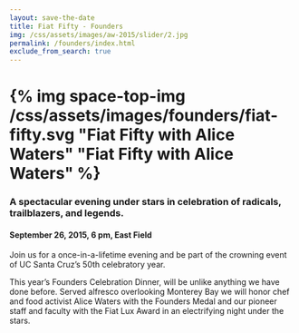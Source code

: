 ```yaml
---
layout: save-the-date
title: Fiat Fifty - Founders
img: /css/assets/images/aw-2015/slider/2.jpg
permalink: /founders/index.html
exclude_from_search: true
---
```

# {% img space-top-img /css/assets/images/founders/fiat-fifty.svg "Fiat Fifty with Alice Waters" "Fiat Fifty with Alice Waters" %}

### A spectacular evening under stars in celebration of radicals, trailblazers, and legends.

#### **September 26, 2015, 6 pm, East Field**

Join us for a once-in-a-lifetime evening and be part of the crowning event of UC Santa Cruz’s 50th celebratory year.

This year’s Founders Celebration Dinner, will be unlike anything we have done before. Served alfresco overlooking Monterey Bay we will honor chef and food activist Alice Waters with the Founders Medal and our pioneer staff and faculty with the Fiat Lux Award in an electrifying night under the stars.


